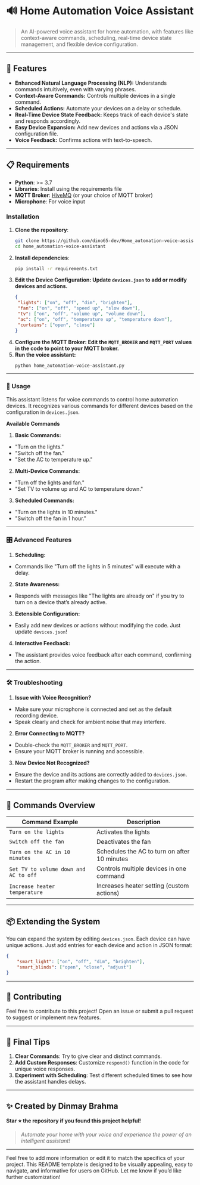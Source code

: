 # 🔊 Home Automation Voice Assistant

> An AI-powered voice assistant for home automation, with features like context-aware commands, scheduling, real-time device state management, and flexible device configuration.

---

## 🌟 Features

- **Enhanced Natural Language Processing (NLP):** Understands commands intuitively, even with varying phrases.
- **Context-Aware Commands:** Controls multiple devices in a single command.
- **Scheduled Actions:** Automate your devices on a delay or schedule.
- **Real-Time Device State Feedback:** Keeps track of each device's state and responds accordingly.
- **Easy Device Expansion:** Add new devices and actions via a JSON configuration file.
- **Voice Feedback:** Confirms actions with text-to-speech.

---

## 📋 Requirements

- **Python**: >= 3.7
- **Libraries**: Install using the requirements file
- **MQTT Broker**: [HiveMQ](https://www.hivemq.com/) (or your choice of MQTT broker)
- **Microphone**: For voice input

### Installation

1. **Clone the repository**:
   ```bash
   git clone https://github.com/dino65-dev/Home_automation-voice-assistant.git
   cd home_automation-voice-assistant
2. **Install dependencies**:
   ```bash
   pip install -r requirements.txt
3. **Edit the Device Configuration: Update ```devices.json``` to add or modify devices and actions.**
   ```json
   {
    "lights": ["on", "off", "dim", "brighten"],
    "fan": ["on", "off", "speed up", "slow down"],
    "tv": ["on", "off", "volume up", "volume down"],
    "ac": ["on", "off", "temperature up", "temperature down"],
    "curtains": ["open", "close"]
   }
   ```
4. **Configure the MQTT Broker: Edit the ```MQTT_BROKER``` and ```MQTT_PORT``` values in the code to point to your MQTT broker.**
5. **Run the voice assistant:**
   ```bash
   python home_automation-voice-assistant.py
---
### 🔧 Usage
This assistant listens for voice commands to control home automation devices. It recognizes various commands for different devices based on the configuration in ```devices.json```.

**Available Commands**
1. **Basic Commands:**
- "Turn on the lights."
- "Switch off the fan."
- "Set the AC to temperature up."

2. **Multi-Device Commands:**
- "Turn off the lights and fan."
- "Set TV to volume up and AC to temperature down."
  
3. **Scheduled Commands:**
- "Turn on the lights in 10 minutes."
- "Switch off the fan in 1 hour."
---
### 🎛️ Advanced Features
1. **Scheduling:**
- Commands like "Turn off the lights in 5 minutes" will execute with a delay.
2. **State Awareness:**
- Responds with messages like "The lights are already on" if you try to turn on a device that’s already active.
3. **Extensible Configuration:**
- Easily add new devices or actions without modifying the code. Just update ```devices.json```!
4. **Interactive Feedback:**
- The assistant provides voice feedback after each command, confirming the action.
---
### 🛠 Troubleshooting
1. **Issue with Voice Recognition?**
- Make sure your microphone is connected and set as the default recording device.
- Speak clearly and check for ambient noise that may interfere.
2. **Error Connecting to MQTT?**
- Double-check the ```MQTT_BROKER``` and ```MQTT_PORT```.
- Ensure your MQTT broker is running and accessible.
3. **New Device Not Recognized?**
- Ensure the device and its actions are correctly added to ```devices.json```.
- Restart the program after making changes to the configuration.
---
## 📖 Commands Overview

| Command Example                          | Description                                    |
|------------------------------------------|------------------------------------------------|
| `Turn on the lights`                    | Activates the lights                           |
| `Switch off the fan`                    | Deactivates the fan                            |
| `Turn on the AC in 10 minutes`          | Schedules the AC to turn on after 10 minutes   |
| `Set TV to volume down and AC to off`   | Controls multiple devices in one command       |
| `Increase heater temperature`            | Increases heater setting (custom actions)      |

---
## 📦 Extending the System

You can expand the system by editing `devices.json`. Each device can have unique actions. Just add entries for each device and action in JSON format:

```json
{
    "smart_light": ["on", "off", "dim", "brighten"],
    "smart_blinds": ["open", "close", "adjust"]
}
```
---
## 🧩 Contributing

Feel free to contribute to this project! Open an issue or submit a pull request to suggest or implement new features.

---

## 🎉 Final Tips

1. **Clear Commands**: Try to give clear and distinct commands.
2. **Add Custom Responses**: Customize `respond()` function in the code for unique voice responses.
3. **Experiment with Scheduling**: Test different scheduled times to see how the assistant handles delays.
---
## ✨ Created by Dinmay Brahma
**Star ⭐ the repository if you found this project helpful!**

> _Automate your home with your voice and experience the power of an intelligent assistant!_


---

Feel free to add more information or edit it to match the specifics of your project. This README template is designed to be visually appealing, easy to navigate, and informative for users on GitHub. Let me know if you’d like further customization!


